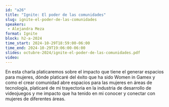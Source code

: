 ```yaml
---
id: "a26"
title: "Ignite: El poder de las comunidades"
slug: ignite-el-poder-de-las-comunidades
speakers:
 - Alejandra Meza
format: Ignite
block: h2-a-2024
time_start: 2024-10-29T18:59:00-06:00
time_end: 2024-10-29T19:06:00-06:00
slides: octubre-2024/ignite-el-poder-de-las-comunidades.pdf
video: 
---
```


En esta charla platicaremos sobre el impacto que tiene el generar espacios para mujeres, dónde platicaré del éxito que ha sido Women in Gamex y como el crear comunidad abre espacios para las mujeres en áreas de tecnología, platicaré de mi trayectoria en la industria de desarrollo de videojuegos y  me impacto que ha tenido en mi conocer y conectar con mujeres de diferentes áreas.